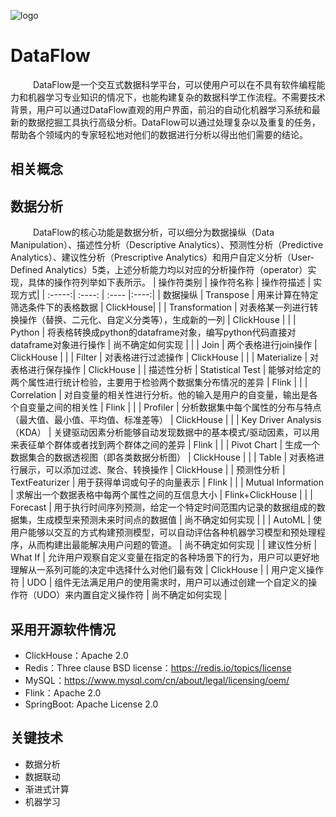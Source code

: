![logo](https://user-images.githubusercontent.com/36458292/138196624-ec608ac5-45db-44e3-b25e-0647647daa41.png)


# DataFlow
&emsp; &emsp; DataFlow是一个交互式数据科学平台，可以使用户可以在不具有软件编程能力和机器学习专业知识的情况下，也能构建复杂的数据科学工作流程。不需要技术背景，用户可以通过DataFlow直观的用户界面，前沿的自动化机器学习系统和最新的数据挖掘工具执行高级分析。DataFlow可以通过处理复杂以及重复的任务，帮助各个领域内的专家轻松地对他们的数据进行分析以得出他们需要的结论。

## 相关概念

## 数据分析
&emsp; &emsp; DataFlow的核心功能是数据分析，可以细分为数据操纵（Data Manipulation）、描述性分析（Descriptive Analytics）、预测性分析（Predictive Analytics）、建议性分析（Prescriptive Analytics）和用户自定义分析（User-Defined Analytics）5类，上述分析能力均以对应的分析操作符（operator）实现，具体的操作符列举如下表所示。
| 操作符类别 | 操作符名称 | 操作符描述 | 实现方式|
| :-----:| :----: | :---- |:----:|
| 数据操纵 | Transpose | 用来计算在特定筛选条件下的表格数据 | ClickHouse|
|  | Transformation | 对表格某一列进行转换操作（替换、二元化、自定义分类等），生成新的一列 | ClickHouse |
|  | Python | 将表格转换成python的dataframe对象，编写python代码直接对dataframe对象进行操作 | 尚不确定如何实现 |
|  | Join | 两个表格进行join操作 | ClickHouse |
|  | Filter | 对表格进行过滤操作 | ClickHouse |
|  | Materialize | 对表格进行保存操作 | ClickHouse |
| 描述性分析 | Statistical Test | 能够对给定的两个属性进行统计检验，主要用于检验两个数据集分布情况的差异 | Flink |
|  | Correlation | 对自变量的相关性进行分析。他的输入是用户的自变量，输出是各个自变量之间的相关性 | Flink |
|  | Profiler | 分析数据集中每个属性的分布与特点（最大值、最小值、平均值、标准差等） | ClickHouse |
|  | Key Driver Analysis（KDA） | 关键驱动因素分析能够自动发现数据中的基本模式/驱动因素，可以用来表征单个群体或者找到两个群体之间的差异 | Flink |
|  | Pivot Chart | 生成一个数据集合的数据透视图（即各类数据分析图） | ClickHouse |
|  | Table | 对表格进行展示，可以添加过滤、聚合、转换操作 | ClickHouse |
| 预测性分析 | TextFeaturizer | 用于获得单词或句子的向量表示 | Flink |
|  | Mutual Information | 求解出一个数据表格中每两个属性之间的互信息大小 | Flink+ClickHouse |
|  | Forecast | 用于执行时间序列预测，给定一个特定时间范围内记录的数据组成的数据集，生成模型来预测未来时间点的数据值 | 尚不确定如何实现 |
|  | AutoML | 使用户能够以交互的方式构建预测模型，可以自动评估各种机器学习模型和预处理程序，从而构建出最能解决用户问题的管道。 | 尚不确定如何实现 |
| 建议性分析 | What If | 允许用户观察自定义变量在指定的各种场景下的行为，用户可以更好地理解从一系列可能的决定中选择什么对他们最有效 | ClickHouse |
| 用户定义操作符 | UDO | 组件无法满足用户的使用需求时，用户可以通过创建一个自定义的操作符（UDO）来内置自定义操作符 | 尚不确定如何实现 |


## 采用开源软件情况
- ClickHouse：Apache 2.0
- Redis：Three clause BSD license：https://redis.io/topics/license
- MySQL：https://www.mysql.com/cn/about/legal/licensing/oem/
- Flink：Apache 2.0
- SpringBoot: Apache License 2.0

## 关键技术
- 数据分析
- 数据联动
- 渐进式计算
- 机器学习
